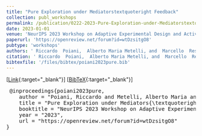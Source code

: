 ```yaml
---
title: "Pure Exploration under Mediatorstextquoteright Feedback"
collection: publ_workshops
permalink: /publication/0222-2023-Pure-Exploration-under-Mediatorstextquoteright-Feedback
date: 2023-01-01
venue: 'NeurIPS 2023 Workshop on Adaptive Experimental Design and Active Learning in the Real World'
paperurl: 'https://openreview.net/forum?id=wtDzsitgO8'
pubtype: 'workshops'
authors: ' Riccardo  Poiani,  Alberto Maria Metelli, and  Marcello  Restelli'
citation: ' Riccardo  Poiani,  Alberto Maria Metelli, and  Marcello  Restelli&quot;Pure Exploration under Mediatorstextquoteright Feedback.&quot; NeurIPS 2023 Workshop on Adaptive Experimental Design and Active Learning in the Real World, 2023'
bibtexfile: '/files/bibtex/poiani2023pure.bib'
---
```

 [[Link](https://openreview.net/forum?id=wtDzsitgO8){:target="_blank"}] [[BibTeX](/files/bibtex/poiani2023pure.bib){:target="_blank"}] 
<pre> @inproceedings{poiani2023pure,
    author = "Poiani, Riccardo and Metelli, Alberto Maria and Restelli, Marcello",
    title = "Pure Exploration under Mediators{\textquoteright} Feedback",
    booktitle = "NeurIPS 2023 Workshop on Adaptive Experimental Design and Active Learning in the Real World",
    year = "2023",
    url = "https://openreview.net/forum?id=wtDzsitgO8"
} </pre>

